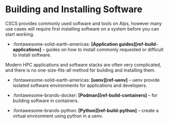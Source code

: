 # Building and Installing Software

CSCS provides commonly used software and tools on Alps, however many use cases will require first installing software on a system before you can start working.

<div class="grid cards" markdown>

- :fontawesome-solid-earth-americas: __[Application guides][ref-build-applications]__ – guides on how to install commonly requested or difficult to install software.

</div>

Modern HPC applications and software stacks are often very complicated, and there is no one-size-fits-all method for building and installing them.

<div class="grid cards" markdown>

- :fontawesome-solid-earth-americas: __[uenv][ref-uenv]__ – uenv provide isolated software environments for applications and developers.

</div>

<div class="grid cards" markdown>

- :fontawesome-brands-docker: __[Podman][ref-build-containers]__ – for building software in containers.

</div>

<div class="grid cards" markdown>

- :fontawesome-brands-python: __[Python][ref-build-python]__ – create a virtual environment using python in a uenv.

</div>

